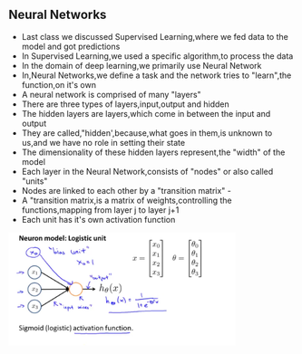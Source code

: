 ## Neural Networks

- Last class we discussed Supervised Learning,where we fed data to the model and got predictions
- In Supervised Learning,we used a specific algorithm,to process the data
- In the domain of deep learning,we primarily use Neural Network
- In,Neural Networks,we define a task and the network tries to "learn",the function,on it's own 
- A neural network is comprised of many "layers"
- There are three types of layers,input,output and hidden
- The hidden layers are layers,which come in between the input and output
- They are called,"hidden',because,what goes in them,is unknown to us,and we have no role in setting their state
- The dimensionality of these hidden layers represent,the "width" of the model
- Each layer in the Neural Network,consists of "nodes" or also called "units"
- Nodes are linked to each other by a "transition matrix" - 
- A "transition matrix,is a matrix of weights,controlling the functions,mapping from layer j to layer j+1 
- Each unit has it's own activation function 
 
<p>
  <img src="Neural_Network.PNG" height="200" width="400" alt="Neural Netwrok"/>
</p>

